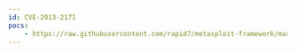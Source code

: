 ```yaml
---
id: CVE-2013-2171
pocs:
    - https://raw.githubusercontent.com/rapid7/metasploit-framework/master/modules/exploits/freebsd/local/mmap.rb
---
```

